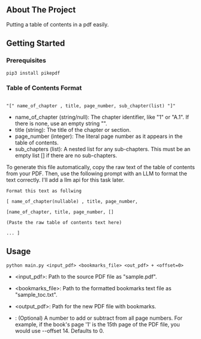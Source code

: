 <a id="readme-top"></a>


<!-- ABOUT THE PROJECT -->
## About The Project
Putting a table of contents in a pdf easily.

<!-- GETTING STARTED -->
## Getting Started

### Prerequisites

```
pip3 install pikepdf
```

### Table of Contents Format
```

"[" name_of_chapter , title, page_number, sub_chapter(list) "]"

```
* name_of_chapter (string/null): The chapter identifier, like "1" or "A.1". If there is none, use an empty string "".
* title (string): The title of the chapter or section.
* page_number (integer): The literal page number as it appears in the table of contents.
* sub_chapters (list): A nested list for any sub-chapters. This must be an empty list [] if there are no sub-chapters. 

To generate this file automatically, copy the raw text of the table of contents from your PDF. Then, use the following prompt with an LLM to format the text correctly. I'll add a llm api for this task later.

```
Format this text as follwing

[ name_of_chapter(nullable) , title, page_number,

[name_of_chapter, title, page_number, []

(Paste the raw table of contents text here)

... ]
```


<!-- USAGE EXAMPLES -->
## Usage

```
python main.py <input_pdf> <bookmarks_file> <out_pdf> + <offset=0>
```

* <input_pdf>: Path to the source PDF file as "sample.pdf".
* <bookmarks_file>: Path to the formatted bookmarks text file as "sample_toc.txt".
* <output_pdf>: Path for the new PDF file with bookmarks.

* <offset>: (Optional) A number to add or subtract from all page numbers. For example, if the book's page '1' is the 15th page of the PDF file, you would use --offset 14. Defaults to 0.
